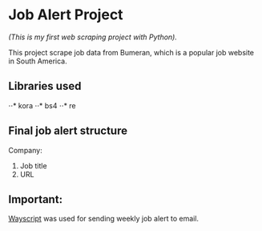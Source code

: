 # Job Alert Project
*(This is my first web scraping project with Python).*

This project scrape job data from Bumeran, which is a popular job website in South America.

## Libraries used
⋅⋅* kora
⋅⋅* bs4
⋅⋅* re

## Final job alert structure

Company:
1. Job title
2. URL


## Important:

[Wayscript](https://wayscript.com/) was used for sending weekly job alert to email.

